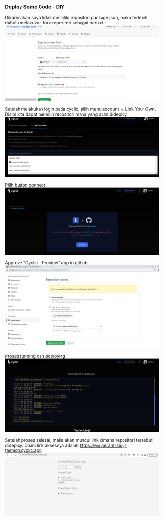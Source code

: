 ### Deploy Some Code - DIY

Dikarenakan saya tidak memiliki repositori package json, maka terlebih dahulu melakukan fork repositori sebagai berikut : </br>
<img src="https://github.com/tritutur/tekn-cloud-computing/blob/main/minggu-03/diy-1.jpg"/></br>

Setelah melakukan login pada cyclic, pilih menu account -> Link Your Own.</br>
Disini kita dapat memilih repositori mana yang akan dideploy</br>
<img src="https://github.com/tritutur/tekn-cloud-computing/blob/main/minggu-03/diy-2.jpg"/></br>

Pilih button connect</br>
<img src="https://github.com/tritutur/tekn-cloud-computing/blob/main/minggu-03/diy-3.jpg"/></br>

Approve "Cyclic - Preview" app in github</br>
<img src="https://github.com/tritutur/tekn-cloud-computing/blob/main/minggu-03/diy-4.jpg"/></br>

Proses running dan deploying</br>
<img src="https://github.com/tritutur/tekn-cloud-computing/blob/main/minggu-03/diy-5.jpg"/></br>

Setelah proses selesai, maka akan muncul link dimana repositori tersebut dideploy. Disini link aksesnya adalah https://exuberant-slug-fashion.cyclic.app </br>
<img src="https://github.com/tritutur/tekn-cloud-computing/blob/main/minggu-03/diy-6.jpg"/></br>